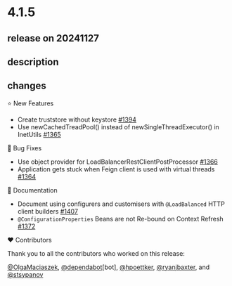 # 4.1.5

## release on 20241127

## description

## changes

⭐ New Features

* Create truststore without keystore <a href="https://github.com/spring-cloud/spring-cloud-commons/pull/1394" data-hovercard-type="pull_request" data-hovercard-url="/spring-cloud/spring-cloud-commons/pull/1394/hovercard">#1394</a>
* Use newCachedTreadPool() instead of newSingleThreadExecutor() in InetUtils <a href="https://github.com/spring-cloud/spring-cloud-commons/pull/1365" data-hovercard-type="pull_request" data-hovercard-url="/spring-cloud/spring-cloud-commons/pull/1365/hovercard">#1365</a>

🐞 Bug Fixes

* Use object provider for LoadBalancerRestClientPostProcessor <a href="https://github.com/spring-cloud/spring-cloud-commons/pull/1366" data-hovercard-type="pull_request" data-hovercard-url="/spring-cloud/spring-cloud-commons/pull/1366/hovercard">#1366</a>
* Application gets stuck when Feign client is used with virtual threads <a href="https://github.com/spring-cloud/spring-cloud-commons/issues/1364" data-hovercard-type="issue" data-hovercard-url="/spring-cloud/spring-cloud-commons/issues/1364/hovercard">#1364</a>

📔 Documentation

* Document using configurers and customisers with <code>@LoadBalanced</code> HTTP client builders <a href="https://github.com/spring-cloud/spring-cloud-commons/issues/1407" data-hovercard-type="issue" data-hovercard-url="/spring-cloud/spring-cloud-commons/issues/1407/hovercard">#1407</a>
* <code>@ConfigurationProperties</code> Beans are not Re-bound on Context Refresh <a href="https://github.com/spring-cloud/spring-cloud-commons/issues/1372" data-hovercard-type="issue" data-hovercard-url="/spring-cloud/spring-cloud-commons/issues/1372/hovercard">#1372</a>

❤️ Contributors

Thank you to all the contributors who worked on this release:

<a class="user-mention notranslate" data-hovercard-type="user" data-hovercard-url="/users/OlgaMaciaszek/hovercard" data-octo-click="hovercard-link-click" data-octo-dimensions="link_type:self" href="https://github.com/OlgaMaciaszek">@OlgaMaciaszek</a>, <a class="user-mention notranslate" data-hovercard-type="organization" data-hovercard-url="/orgs/dependabot/hovercard" data-octo-click="hovercard-link-click" data-octo-dimensions="link_type:self" href="https://github.com/dependabot">@dependabot</a>[bot], <a class="user-mention notranslate" data-hovercard-type="user" data-hovercard-url="/users/hpoettker/hovercard" data-octo-click="hovercard-link-click" data-octo-dimensions="link_type:self" href="https://github.com/hpoettker">@hpoettker</a>, <a class="user-mention notranslate" data-hovercard-type="user" data-hovercard-url="/users/ryanjbaxter/hovercard" data-octo-click="hovercard-link-click" data-octo-dimensions="link_type:self" href="https://github.com/ryanjbaxter">@ryanjbaxter</a>, and <a class="user-mention notranslate" data-hovercard-type="user" data-hovercard-url="/users/stsypanov/hovercard" data-octo-click="hovercard-link-click" data-octo-dimensions="link_type:self" href="https://github.com/stsypanov">@stsypanov</a>

